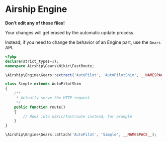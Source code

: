 # Airship Engine 

**Don't edit any of these files!**

Your changes will get erased by the automatic update process.

Instead, if you need to change the behavior of an Engine part, use the `Gears`
API.

```php
<?php
declare(strict_types=1);
namespace Airship\Gears\Nikic\FastRoute;

\Airship\Engine\Gears::extract('AutoPilot', 'AutoPilotShim', __NAMESPACE__);

class Simple extends AutoPilotShim
{
    /**
     * Actually serve the HTTP request
     */
    public function route()
    {
        // Hook into nikic/fastroute instead, for example
    }
}

\Airship\Engine\Gears::attach('AutoPilot', 'Simple', __NAMESPACE__);
```

